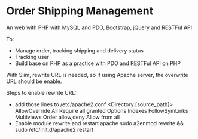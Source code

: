 # Order Shipping Management

An web with PHP with MySQL and PDO, Bootstrap, jQuery and RESTFul API

To:
- Manage order, tracking shipping and delivery status
- Tracking user
- Build base on PHP as a practice with PDO and RESTFul API on PHP

With Slim, rewrite URL is needed, so if using Apache server, the overwrite URL should be enable.

Steps to enable rewrite URL:
- add those lines to /etc/apache2.conf
	<Directory [source_path]>
        AllowOverride All
        Require all granted
        Options Indexes FollowSymLinks Multiviews
        Order allow,deny
        Allow from all
	</Directory>
- Enable module rewrite and restart apache
	sudo a2enmod rewrite && sudo /etc/init.d/apache2 restart
